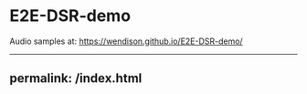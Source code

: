# E2E-DSR-demo

Audio samples at: https://wendison.github.io/E2E-DSR-demo/

---
permalink: /index.html
---

